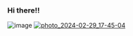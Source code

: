 ### Hi there!!
![image](https://github.com/dottoremybelovedhusband/dottoremybelovedhusband/assets/161395048/9e155477-7af3-490a-9157-cea197b4229d)
[![photo_2024-02-29_17-45-04](https://github.com/dottoremybelovedhusband/mykinlistig/assets/161395048/a4dd8749-ef5d-4e7f-b562-dab93c7d5f78)
](https://github.com/ctv-software/MBFU/blob/main/MBFU56EN.png)

